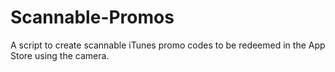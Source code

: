 # Scannable-Promos
A script to create scannable iTunes promo codes to be redeemed in the App Store using the camera.

